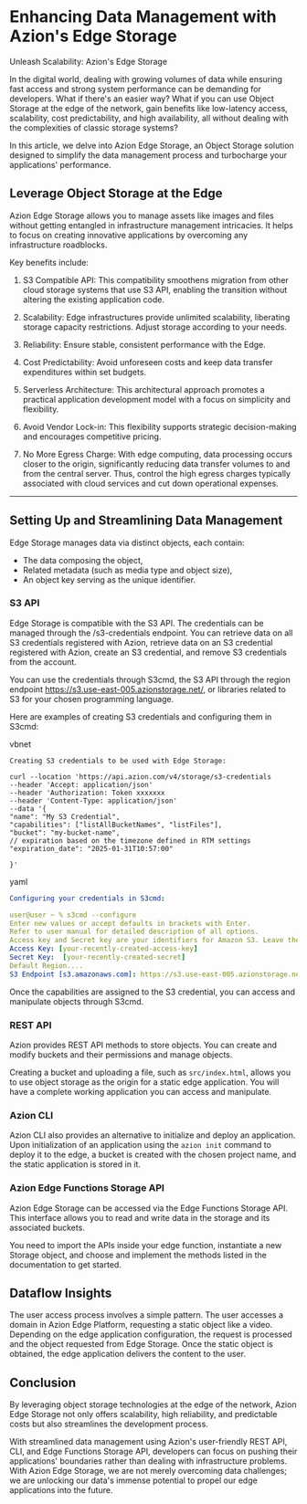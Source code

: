 # Enhancing Data Management with Azion's Edge Storage
Unleash Scalability: Azion's Edge Storage


In the digital world, dealing with growing volumes of data while ensuring fast access and strong system performance can be demanding for developers. What if there's an easier way? What if you can use Object Storage at the edge of the network, gain benefits like low-latency access, scalability, cost predictability, and high availability, all without dealing with the complexities of classic storage systems?

In this article, we delve into Azion Edge Storage, an Object Storage solution designed to simplify the data management process and turbocharge your applications' performance.

## Leverage Object Storage at the Edge

Azion Edge Storage allows you to manage assets like images and files without getting entangled in infrastructure management intricacies. It helps to focus on creating innovative applications by overcoming any infrastructure roadblocks.

Key benefits include:

1. S3 Compatible API: This compatibility smoothens migration from other cloud storage systems that use S3 API, enabling the transition without altering the existing application code.
   
2. Scalability: Edge infrastructures provide unlimited scalability, liberating storage capacity restrictions. Adjust storage according to your needs.
   
3. Reliability: Ensure stable, consistent performance with the Edge.
   
4. Cost Predictability: Avoid unforeseen costs and keep data transfer expenditures within set budgets.

5. Serverless Architecture: This architectural approach promotes a practical application development model with a focus on simplicity and flexibility.
   
6. Avoid Vendor Lock-in: This flexibility supports strategic decision-making and encourages competitive pricing.
   
7. No More Egress Charge: With edge computing, data processing occurs closer to the origin, significantly reducing data transfer volumes to and from the central server. Thus, control the high egress charges typically associated with cloud services and cut down operational expenses.

---

## Setting Up and Streamlining Data Management

Edge Storage manages data via distinct objects, each contain:

- The data composing the object,
- Related metadata (such as media type and object size),
- An object key serving as the unique identifier.

### S3 API

Edge Storage is compatible with the S3 API. The credentials can be managed through the /s3-credentials endpoint. You can retrieve data on all S3 credentials registered with Azion, retrieve data on an S3 credential registered with Azion, create an S3 credential, and remove S3 credentials from the account.

You can use the credentials through S3cmd, the S3 API through the region endpoint https://s3.use-east-005.azionstorage.net/, or libraries related to S3 for your chosen programming language.

Here are examples of creating S3 credentials and configuring them in S3cmd:

vbnet
```vbnet
Creating S3 credentials to be used with Edge Storage:

curl --location 'https://api.azion.com/v4/storage/s3-credentials 
--header 'Accept: application/json' 
--header 'Authorization: Token xxxxxxx 
--header 'Content-Type: application/json' 
--data '{
"name": "My S3 Credential",
"capabilities": ["listAllBucketNames", "listFiles"],
"bucket": "my-bucket-name",
// expiration based on the timezone defined in RTM settings
"expiration_date": "2025-01-31T10:57:00"

}'
```

yaml
```yaml
Configuring your credentials in S3cmd: 

user@user ~ % s3cmd --configure
Enter new values or accept defaults in brackets with Enter.
Refer to user manual for detailed description of all options.
Access key and Secret key are your identifiers for Amazon S3. Leave them empty for using the env variables.
Access Key: [your-recently-created-access-key]
Secret Key:  [your-recently-created-secret]
Default Region....
S3 Endpoint [s3.amazonaws.com]: https://s3.use-east-005.azionstorage.net/
```

Once the capabilities are assigned to the S3 credential, you can access and manipulate objects through S3cmd.

### REST API

Azion provides REST API methods to store objects. You can create and modify buckets and their permissions and manage objects.

Creating a bucket and uploading a file, such as `src/index.html`, allows you to use object storage as the origin for a static edge application. You will have a complete working application you can access and manipulate.

### Azion CLI

Azion CLI also provides an alternative to initialize and deploy an application. Upon initialization of an application using the `azion init` command to deploy it to the edge, a bucket is created with the chosen project name, and the static application is stored in it.

### Azion Edge Functions Storage API

Azion Edge Storage can be accessed via the Edge Functions Storage API. This interface allows you to read and write data in the storage and its associated buckets.

You need to import the APIs inside your edge function, instantiate a new Storage object, and choose and implement the methods listed in the documentation to get started.

## Dataflow Insights

The user access process involves a simple pattern. The user accesses a domain in Azion Edge Platform, requesting a static object like a video. Depending on the edge application configuration, the request is processed and the object requested from Edge Storage. Once the static object is obtained, the edge application delivers the content to the user.

## Conclusion

By leveraging object storage technologies at the edge of the network, Azion Edge Storage not only offers scalability, high reliability, and predictable costs but also streamlines the development process. 

With streamlined data management using Azion's user-friendly REST API, CLI, and Edge Functions Storage API, developers can focus on pushing their applications' boundaries rather than dealing with infrastructure problems. With Azion Edge Storage, we are not merely overcoming data challenges; we are unlocking our data's immense potential to propel our edge applications into the future.
